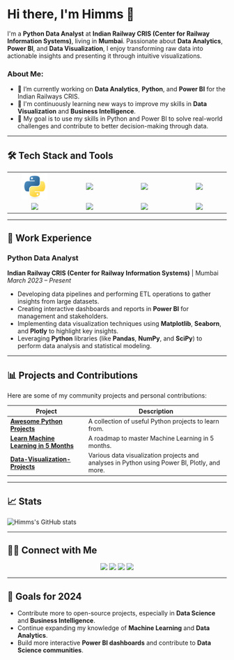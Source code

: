 # Hi there, I'm Himms 👋

I'm a **Python Data Analyst** at **Indian Railway CRIS (Center for Railway Information Systems)**, living in **Mumbai**. Passionate about **Data Analytics**, **Power BI**, and **Data Visualization**, I enjoy transforming raw data into actionable insights and presenting it through intuitive visualizations.

### About Me:
- 🔭 I’m currently working on **Data Analytics**, **Python**, and **Power BI** for the Indian Railways CRIS.
- 🌱 I'm continuously learning new ways to improve my skills in **Data Visualization** and **Business Intelligence**.
- 🎯 My goal is to use my skills in Python and Power BI to solve real-world challenges and contribute to better decision-making through data.

---

## 🛠️ Tech Stack and Tools

<table width="100">
<tr>
    <td align='center' width="190">
        <img src="https://raw.githubusercontent.com/devicons/devicon/master/icons/python/python-original.svg" width="60">
    </td>
    <td align='center' width="190">
        <img src="https://upload.wikimedia.org/wikipedia/commons/thumb/c/cf/Power_BI_Logo_2020.svg/800px-Power_BI_Logo_2020.svg.png" width="60">
    </td>
    <td align='center' width="190">
        <img src="https://upload.wikimedia.org/wikipedia/commons/thumb/3/31/Matplotlib_logo.svg/180px-Matplotlib_logo.svg.png" width="60">
    </td>
    <td align='center' width="190">
        <img src="https://upload.wikimedia.org/wikipedia/commons/0/02/Seaborn_logo.svg" width="60">
    </td>
</tr>
<tr>
    <td align='center'>
        <img src="https://upload.wikimedia.org/wikipedia/commons/8/84/Pandas_logo.svg" width="60">
    </td>
    <td align='center'>
        <img src="https://www.vectorlogo.zone/logos/tensorflow/tensorflow-icon.svg" width="60">
    </td>
    <td align='center'>
        <img src="https://upload.wikimedia.org/wikipedia/commons/4/4d/Plotly_logo.svg" width="60">
    </td>
    <td align='center'>
        <img src="https://upload.wikimedia.org/wikipedia/commons/7/73/Apache_Spark_logo.svg" width="60">
    </td>
</tr>
</table>

---

## 💼 Work Experience

### **Python Data Analyst**  
**Indian Railway CRIS (Center for Railway Information Systems)** | Mumbai  
*March 2023 – Present*

- Developing data pipelines and performing ETL operations to gather insights from large datasets.
- Creating interactive dashboards and reports in **Power BI** for management and stakeholders.
- Implementing data visualization techniques using **Matplotlib**, **Seaborn**, and **Plotly** to highlight key insights.
- Leveraging **Python** libraries (like **Pandas**, **NumPy**, and **SciPy**) to perform data analysis and statistical modeling.

---

## 📊 Projects and Contributions

Here are some of my community projects and personal contributions:

| **Project** | **Description** |
|-------------|-----------------|
| [**Awesome Python Projects**](https://github.com/saadhaxxan/Awesome-Python-Projects) | A collection of useful Python projects to learn from. |
| [**Learn Machine Learning in 5 Months**](https://github.com/saadhaxxan/Learn_Machine_Learning_in_5_Months) | A roadmap to master Machine Learning in 5 months. |
| [**Data-Visualization-Projects**](https://github.com/himmsrathore/Data-Visualization-Projects) | Various data visualization projects and analyses in Python using Power BI, Plotly, and more. |

---

## 📈 Stats

![Himms's GitHub stats](https://github-readme-stats.vercel.app/api?username=himmsrathore&show_icons=true&count_private=true&hide_title=true&hide=prs&theme=dracula)

---

## 🤝🏻 Connect with Me

<p align="center">
  <a href="https://www.linkedin.com/in/himmsrathore"><img src="https://img.shields.io/badge/-himmsrathore?style=flat&logo=Linkedin&logoColor=white" /></a>
  <a href="mailto:himmsrathore@gmail.com"><img src="https://img.shields.io/badge/-himmsrathore@gmail.com?style=flat&logo=Gmail&logoColor=white" /></a>
  <a href="https://www.instagram.com/himmsrathore"><img src="https://img.shields.io/badge/-@himmsrathore?style=flat&logo=Instagram&logoColor=white" /></a>
  <a href="https://www.facebook.com/himmsrathore"><img src="https://img.shields.io/badge/-@himmsrathore?style=flat&logo=Facebook&logoColor=white" /></a>
</p>

---

## 🎯 Goals for 2024

- Contribute more to open-source projects, especially in **Data Science** and **Business Intelligence**.
- Continue expanding my knowledge of **Machine Learning** and **Data Analytics**.
- Build more interactive **Power BI dashboards** and contribute to **Data Science communities**.
